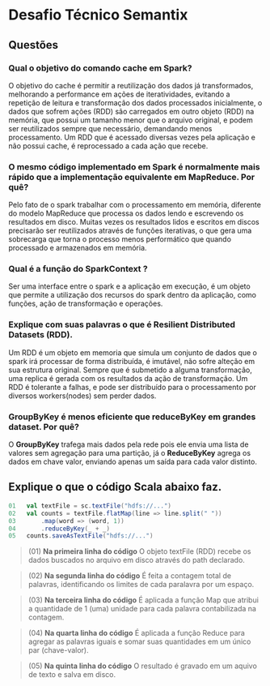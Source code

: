 # Desafio Técnico Semantix

## Questões

### Qual o objetivo do comando cache em Spark?

O objetivo do cache é permitir a reutilização dos dados já transformados, melhorando a performance em ações de iteratividades, evitando a repetição de leitura e transformação dos dados processados inicialmente, o dados que sofrem ações (RDD) são carregados em outro objeto (RDD) na memória, que possui um tamanho menor que o arquivo original, e podem ser reutilizados sempre que necessário, demandando menos processamento.
Um RDD que é acessado diversas vezes pela aplicação e não possui cache, é reprocessado a cada ação que recebe.

### O mesmo código implementado em Spark é normalmente mais rápido que a implementação equivalente em MapReduce. Por quê?

Pelo fato de o spark trabalhar com o processamento em memória, diferente do modelo MapReduce que processa os dados lendo e escrevendo os resultados em disco. Muitas vezes os resultados lidos e escritos em discos precisarão ser reutilizados através de funções iterativas, o que gera uma sobrecarga que torna o processo menos performático que quando processado e armazenados em memória.

### Qual é a função do SparkContext ?

Ser uma interface entre o spark e a aplicação em execução, é um objeto que permite a utilização dos recursos do spark dentro da aplicação, como funções, ação de transformação e operações.

### Explique com suas palavras o que é Resilient Distributed Datasets (RDD).

Um RDD é um objeto em memoria que simula um conjunto de dados que o spark irá processar de forma distribuída, é imutável, não sofre alteção em sua estrutura original. Sempre que é submetido a alguma transformação, uma replica é gerada com os resultados da ação de transformação.
Um RDD é tolerante a falhas, e pode ser distribuído para o processamento por diversos workers(nodes) sem perder dados.

### GroupByKey é menos eficiente que reduceByKey em grandes dataset. Por quê?
O **GroupByKey** trafega mais dados pela rede pois ele envia uma lista de valores sem agregação para uma partição, já o **ReduceByKey** agrega os dados em chave valor, enviando apenas um saída para cada valor distinto. 

## Explique o que o código Scala abaixo faz.


~~~Scala
01   val textFile = sc.textFile("hdfs://...")
02   val counts = textFile.flatMap(line => line.split(" "))
03       .map(word => (word, 1))
04       .reduceByKey(_ + _)
05   counts.saveAsTextFile("hdfs://...")
~~~

> (01) **Na primeira linha do código**
> O objeto textFile (RDD) recebe os dados buscados no arquivo em disco através do path declarado.

> (02) **Na segunda linha do código**
> É feita a contagem total de palavras, identificando os limites de cada paralavra por um espaço.

> (03) **Na terceira linha do código**
> É aplicada a função Map que atribui a quantidade de 1 (uma) unidade para cada palavra contabilizada na contagem.

> (04) **Na quarta linha do código**
> É aplicada a função Reduce para agregar as palavras iguais e somar suas quantidades em um único par (chave-valor).

> (05) **Na quinta linha do código**
> O resultado é gravado em um aquivo de texto e salva em disco.

